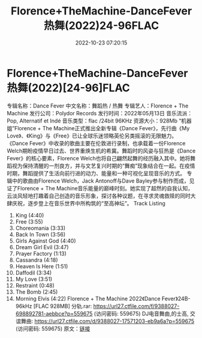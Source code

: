 ﻿---
title: Florence+TheMachine-DanceFever热舞(2022)24-96FLAC
date: 2022-10-23 07:20:15
categories: 交谊舞曲、电音DJ舞曲
tags: 流行舞曲
---
# Florence+TheMachine-DanceFever热舞(2022)[24-96]FLAC

专辑名称：Dance Fever
中文名称：舞蹈热 / 热舞
专辑艺人：Florence + The Machine
发行公司：Polydor Records
发行时间：2022年05月13日
音乐流派：Pop, Alternatif et Indé
音乐类型：flac /24bit 96KHz
资源大小：928Mb
“机器姐”Florence + The Machine正式推出全新专辑《Dance Fever》，先行曲《My
Love》、《King》与《Free》已让全球乐迷领略英伦另类摇滚的无限魅力。
《Dance Fever》中收录的歌曲主要在伦敦进行录制，也承载着一份Florence
Welch期盼疫情早日过去、世界重焕生机的希冀。舞蹈时的风姿与狂热是《Dance Fever》的核心要素，Florence
Welch也将自己翩然起舞的经历融入其中。她将舞蹈视为保持清醒的一剂良方，并与文艺复兴时期的“舞痴”现象结合在一起。在疫情时期，舞蹈提供了生活向前行进的动力、能量和一种可视化呈现音乐的方式。
专辑中的歌曲由Florence Welch，Jack Antonoff与Dave Bayley参与制作而成，见证了Florence +
The
Machine音乐能量的巅峰时刻。她实现了超然的自我认知，云淡风轻地打趣着自己创造的音乐形象，探讨各种议题，在寻求灵魂救赎的同时大肆庆祝，逐步登上在音乐世界中所构筑的“至高神坛”。
Track Listing
01. King (4:40)
02. Free (3:55)
03. Choreomania (3:33)
04. Back In Town (3:56)
05. Girls Against God (4:40)
06. Dream Girl Evil (3:47)
07. Prayer Factory (1:13)
08. Cassandra (4:18)
09. Heaven Is Here (1:51)
10. Daffodil (3:34)
11. My Love (3:51)
12. Restraint (0:48)
13. The Bomb (2:45)
14. Morning Elvis (4:22)
Florence + The Machine 2022《Dance Fever》24B-96kHz [FLAC 928MB]
分轨.rar: https://url27.ctfile.com/f/9388027-698892781-aebbce?p=559675
(访问密码: 559675)
DJ电音舞曲,的士高, 交谊舞曲: https://url27.ctfile.com/d/9388027-17571203-eb9a6a?p=559675
(访问密码: 559675)
原文：[链接](https://blog.sina.com.cn/s/blog_1647c7e7601030zzf.html)